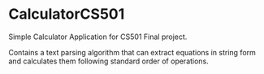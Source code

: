 # CalculatorCS501

Simple Calculator Application for CS501 Final project.

Contains a text parsing algorithm that can extract equations in string form and calculates them following standard order of operations.
